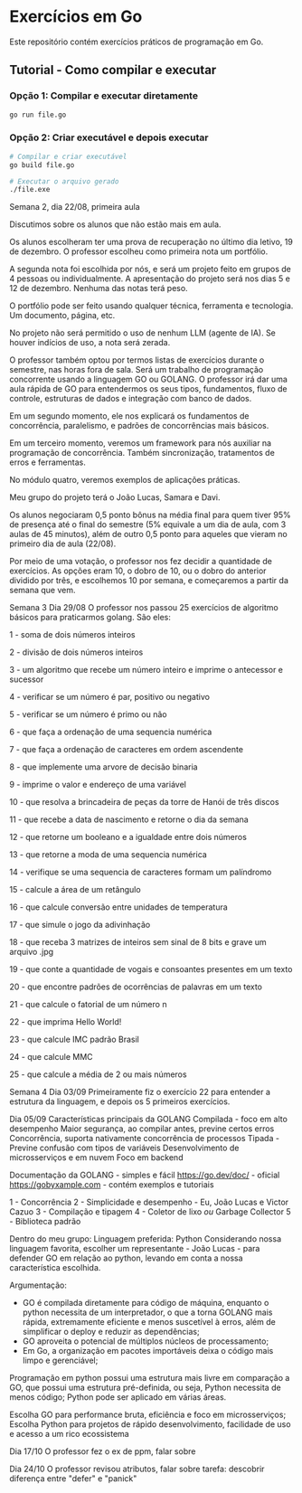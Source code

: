 # Exercícios em Go

Este repositório contém exercícios práticos de programação em Go.

## Tutorial - Como compilar e executar

### Opção 1: Compilar e executar diretamente
```bash
go run file.go
```

### Opção 2: Criar executável e depois executar
```bash
# Compilar e criar executável
go build file.go

# Executar o arquivo gerado
./file.exe
```

Semana 2, dia 22/08, primeira aula

Discutimos sobre os alunos que não estão mais em aula.

Os alunos escolheram ter uma prova de recuperação no último dia letivo, 19 de dezembro. O professor escolheu como primeira nota um portfólio.

A segunda nota foi escolhida por nós, e será um projeto feito em grupos de 4 pessoas ou individualmente. A apresentação do projeto será nos dias 5 e 12 de dezembro. Nenhuma das notas terá peso.

O portfólio pode ser feito usando qualquer técnica, ferramenta e tecnologia. Um documento, página, etc.

No projeto não será permitido o uso de nenhum LLM (agente de IA). Se houver indícios de uso, a nota será zerada.

O professor também optou por termos listas de exercícios durante o semestre, nas horas fora de sala. Será um trabalho de programação concorrente usando a linguagem GO ou GOLANG. O professor irá dar uma aula rápida de GO para entendermos os seus tipos, fundamentos, fluxo de controle, estruturas de dados e integração com banco de dados.

Em um segundo momento, ele nos explicará os fundamentos de concorrência, paralelismo, e padrões de concorrências mais básicos.

Em um terceiro momento, veremos um framework para nós auxiliar na programação de concorrência. Também sincronização, tratamentos de erros e ferramentas.

No módulo quatro, veremos exemplos de aplicações práticas.

Meu grupo do projeto terá o João Lucas, Samara e Davi.

Os alunos negociaram 0,5 ponto bônus na média final para quem tiver 95% de presença até o final do semestre (5% equivale a um dia de aula, com 3 aulas de 45 minutos), além de outro 0,5 ponto para aqueles que vieram no primeiro dia de aula (22/08).

Por meio de uma votação, o professor nos fez decidir a quantidade de exercícios. As opções eram 10, o dobro de 10, ou o dobro do anterior dividido por três, e escolhemos 10 por semana, e começaremos a partir da semana que vem.


Semana 3
Dia 29/08
O professor nos passou 25 exercícios de algoritmo básicos para praticarmos golang.
São eles:

1 - soma de dois números inteiros

2 - divisão de dois números inteiros

3 - um algoritmo que recebe um número inteiro e imprime o antecessor e sucessor

4 - verificar se um número é par, positivo ou negativo

5 - verificar se um número é primo ou não

6 - que faça a ordenação de uma sequencia numérica

7 - que faça a ordenação de caracteres em ordem ascendente

8 - que implemente uma arvore de decisão binaria

9 - imprime o valor e endereço de uma variável

10 - que resolva a brincadeira de peças da torre de Hanói de três discos

11  - que recebe a data de nascimento e retorne o dia da semana

12 - que retorne um booleano e a igualdade entre dois números

13 - que retorne a moda de uma sequencia numérica

14 - verifique se uma sequencia de caracteres formam um palíndromo

15 - calcule a área de um retângulo

16 - que calcule conversão entre unidades de temperatura

17 - que simule o jogo da adivinhação

18 - que receba 3 matrizes de inteiros sem sinal de 8 bits e grave um arquivo .jpg

19 - que conte a quantidade de vogais e consoantes presentes em um texto

20 - que encontre padrões de ocorrências de palavras em um texto

21 - que calcule o fatorial de um número n

22 - que imprima Hello World!

23 - que calcule IMC padrão Brasil

24 - que calcule MMC

25 - que calcule a média de 2 ou mais números


Semana 4
Dia 03/09
Primeiramente fiz o exercício 22 para entender a estrutura da linguagem, e depois os 5 primeiros exercícios.

Dia 05/09
Características principais da GOLANG
	Compilada - foco em alto desempenho
	Maior segurança, ao compilar antes, previne certos erros
	Concorrência, suporta nativamente concorrência de processos
	Tipada - Previne confusão com tipos de variáveis
	Desenvolvimento de microsserviços e em nuvem
	Foco em backend

Documentação da GOLANG - simples e fácil
	https://go.dev/doc/ - oficial
	https://gobyxample.com - contém exemplos e tutoriais


1 - Concorrência
2 - Simplicidade e desempenho - Eu, João Lucas e Victor Cazuo
3 - Compilação e tipagem
4 - Coletor de lixo *ou* Garbage Collector
5 - Biblioteca padrão

Dentro do meu grupo:
	Linguagem preferida: Python
	Considerando nossa linguagem favorita, escolher um representante - João Lucas - para defender GO em relação ao python, levando em conta a nossa característica escolhida.

Argumentação:
 - GO é compilada diretamente para código de máquina, enquanto o python necessita de um interpretador, o que a torna GOLANG mais rápida, extremamente eficiente e menos suscetível à erros, além de simplificar o deploy e reduzir as dependências;
- GO aproveita o potencial de múltiplos núcleos de processamento;
- Em Go, a organização em pacotes importáveis deixa o código mais limpo e gerenciável;


Programação em python possui uma estrutura mais livre em comparação a GO, que possui uma estrutura pré-definida, ou seja, Python necessita de menos código;
Python pode ser aplicado em várias áreas.

Escolha GO para performance bruta, eficiência e foco em microsserviços;
	Escolha Python para projetos de rápido desenvolvimento, facilidade de uso e acesso a um rico ecossistema

Dia 17/10
O professor fez o ex de ppm, falar sobre

Dia 24/10
O professor revisou atributos, falar sobre
tarefa: descobrir diferença entre "defer" e "panick"